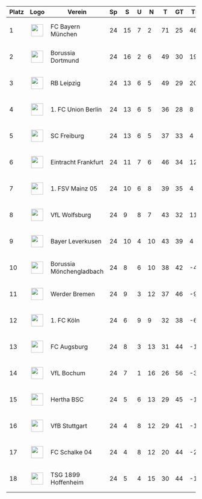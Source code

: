 |Platz|Logo|Verein|Sp|S|U|N|T|GT|TD|Pkte|Letzte 5|Spiel|
|-----|----|------|--|-|-|-|-|--|--|----|--------|-----|
|1|<p align="center"><img src="https://i.imgur.com/jJEsJrj.png" height="32" /></p>|FC Bayern München|24|15|7|2|71|25|46|52|✅✅✅❌✅||
|2|<p align="center"><img src="https://upload.wikimedia.org/wikipedia/commons/thumb/6/67/Borussia_Dortmund_logo.svg/560px-Borussia_Dortmund_logo.svg.png" height="32" /></p>|Borussia Dortmund|24|16|2|6|49|30|19|50|➖✅✅✅✅||
|3|<p align="center"><img src="https://i.imgur.com/Rpwsjz1.png" height="32" /></p>|RB Leipzig|24|13|6|5|49|29|20|45|✅❌✅✅❌||
|4|<p align="center"><img src="https://assets.dfb.de/uploads/000/018/232/small_union-Berlin.jpg" height="32" /></p>|1. FC Union Berlin|24|13|6|5|36|28|8|45|➖➖❌➖✅||
|5|<p align="center"><img src="https://i.imgur.com/r3mvi0h.png" height="32" /></p>|SC Freiburg|24|13|6|5|37|33|4|45|✅➖➖✅✅||
|6|<p align="center"><img src="https://i.imgur.com/X8NFkOb.png" height="32" /></p>|Eintracht Frankfurt|24|11|7|6|46|34|12|40|➖➖❌✅❌||
|7|<p align="center"><img src="https://upload.wikimedia.org/wikipedia/commons/thumb/9/9e/Logo_Mainz_05.svg/1200px-Logo_Mainz_05.svg.png" height="32" /></p>|1. FSV Mainz 05|24|10|6|8|39|35|4|36|➖✅✅✅✅||
|8|<p align="center"><img src="https://i.imgur.com/ucqKV4B.png" height="32" /></p>|VfL Wolfsburg|24|9|8|7|43|32|11|35|➖➖✅❌➖||
|9|<p align="center"><img src="https://upload.wikimedia.org/wikipedia/de/thumb/f/f7/Bayer_Leverkusen_Logo.svg/1200px-Bayer_Leverkusen_Logo.svg.png" height="32" /></p>|Bayer Leverkusen|24|10|4|10|43|39|4|34|✅✅➖❌✅||
|10|<p align="center"><img src="https://i.imgur.com/KSIk0Eu.png" height="32" /></p>|Borussia Mönchengladbach|24|8|6|10|38|42|-4|30|❌➖❌✅❌||
|11|<p align="center"><img src="https://upload.wikimedia.org/wikipedia/commons/thumb/b/be/SV-Werder-Bremen-Logo.svg/681px-SV-Werder-Bremen-Logo.svg.png" height="32" /></p>|Werder Bremen|24|9|3|12|37|46|-9|30|❌❌✅❌❌||
|12|<p align="center"><img src="https://upload.wikimedia.org/wikipedia/en/thumb/5/53/FC_Cologne_logo.svg/1200px-FC_Cologne_logo.svg.png" height="32" /></p>|1. FC Köln|24|6|9|9|32|38|-6|27|❌➖❌❌✅||
|13|<p align="center"><img src="https://i.imgur.com/sdE62e2.png" height="32" /></p>|FC Augsburg|24|8|3|13|31|44|-13|27|❌✅❌✅❌||
|14|<p align="center"><img src="https://i.imgur.com/5jy3Gfr.png" height="32" /></p>|VfL Bochum|24|7|1|16|26|56|-30|22|✅❌❌❌❌||
|15|<p align="center"><img src="https://i.imgur.com/apFwbYZ.png" height="32" /></p>|Hertha BSC|24|5|6|13|29|45|-16|21|➖❌✅❌✅||
|16|<p align="center"><img src="https://i.imgur.com/v0tkpNx.png" height="32" /></p>|VfB Stuttgart|24|4|8|12|29|41|-12|20|➖❌❌✅❌||
|17|<p align="center"><img src="https://upload.wikimedia.org/wikipedia/commons/9/97/FC_Schalke_04_Logo.png" height="32" /></p>|FC Schalke 04|24|4|8|12|20|44|-24|20|➖✅✅➖➖||
|18|<p align="center"><img src="https://i.imgur.com/gF0PfEl.png" height="32" /></p>|TSG 1899 Hoffenheim|24|5|4|15|30|44|-14|19|❌❌❌❌❌||
